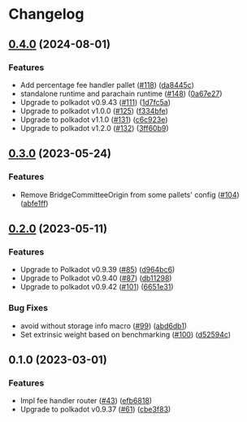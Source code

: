 # Changelog

## [0.4.0](https://github.com/sygmaprotocol/sygma-substrate-pallets/compare/sygma-basic-feehandler-v0.3.0...sygma-basic-feehandler-v0.4.0) (2024-08-01)


### Features

* Add percentage fee handler pallet ([#118](https://github.com/sygmaprotocol/sygma-substrate-pallets/issues/118)) ([da8445c](https://github.com/sygmaprotocol/sygma-substrate-pallets/commit/da8445c508e25b014a9c06ae30f48fa1151084a8))
* standalone runtime and parachain runtime ([#148](https://github.com/sygmaprotocol/sygma-substrate-pallets/issues/148)) ([0a67e27](https://github.com/sygmaprotocol/sygma-substrate-pallets/commit/0a67e27cc2467777432cd61fd10c14491023c35e))
* Upgrade to polkadot v0.9.43 ([#111](https://github.com/sygmaprotocol/sygma-substrate-pallets/issues/111)) ([1d7fc5a](https://github.com/sygmaprotocol/sygma-substrate-pallets/commit/1d7fc5afe34d50168823bef92e610ea50ed9bdd4))
* Upgrade to polkadot v1.0.0 ([#125](https://github.com/sygmaprotocol/sygma-substrate-pallets/issues/125)) ([f334bfe](https://github.com/sygmaprotocol/sygma-substrate-pallets/commit/f334bfee2f4ef61755d4d6c37d749db7c319c366))
* Upgrade to polkadot v1.1.0 ([#131](https://github.com/sygmaprotocol/sygma-substrate-pallets/issues/131)) ([c6c923e](https://github.com/sygmaprotocol/sygma-substrate-pallets/commit/c6c923e697511bacbdaa7c6ae812b453b2158292))
* Upgrade to polkadot v1.2.0 ([#132](https://github.com/sygmaprotocol/sygma-substrate-pallets/issues/132)) ([3ff60b9](https://github.com/sygmaprotocol/sygma-substrate-pallets/commit/3ff60b9f833ba6769825cfa74eddb5776619fc26))

## [0.3.0](https://github.com/sygmaprotocol/sygma-substrate-pallets/compare/sygma-basic-feehandler-v0.2.0...sygma-basic-feehandler-v0.3.0) (2023-05-24)


### Features

* Remove BridgeCommitteeOrigin from some pallets' config ([#104](https://github.com/sygmaprotocol/sygma-substrate-pallets/issues/104)) ([abfe1ff](https://github.com/sygmaprotocol/sygma-substrate-pallets/commit/abfe1ffdf1d992d33be4cad9374bd5be92b87343))

## [0.2.0](https://github.com/sygmaprotocol/sygma-substrate-pallets/compare/sygma-basic-feehandler-v0.1.0...sygma-basic-feehandler-v0.2.0) (2023-05-11)


### Features

* Upgrade to Polkadot v0.9.39 ([#85](https://github.com/sygmaprotocol/sygma-substrate-pallets/issues/85)) ([d964bc6](https://github.com/sygmaprotocol/sygma-substrate-pallets/commit/d964bc607c2c5c5bb9436fa07262977c19ebbaa4))
* Upgrade to Polkadot v0.9.40 ([#87](https://github.com/sygmaprotocol/sygma-substrate-pallets/issues/87)) ([db11298](https://github.com/sygmaprotocol/sygma-substrate-pallets/commit/db11298c91f65d52c9b6eeab0e7757ca49bf77ff))
* Upgrade to polkadot v0.9.42 ([#101](https://github.com/sygmaprotocol/sygma-substrate-pallets/issues/101)) ([6651e31](https://github.com/sygmaprotocol/sygma-substrate-pallets/commit/6651e31e9f98f6ca07cfd3be482963c3281d68cc))


### Bug Fixes

* avoid without storage info macro ([#99](https://github.com/sygmaprotocol/sygma-substrate-pallets/issues/99)) ([abd6db1](https://github.com/sygmaprotocol/sygma-substrate-pallets/commit/abd6db1c00940de65a71a50232962bc943e0aa39))
* Set extrinsic weight based on benchmarking ([#100](https://github.com/sygmaprotocol/sygma-substrate-pallets/issues/100)) ([d52594c](https://github.com/sygmaprotocol/sygma-substrate-pallets/commit/d52594caecdd95ef9e259e1b31dc340d9059d41e))

## 0.1.0 (2023-03-01)


### Features

* Impl fee handler router ([#43](https://github.com/sygmaprotocol/sygma-substrate-pallets/issues/43)) ([efb6818](https://github.com/sygmaprotocol/sygma-substrate-pallets/commit/efb6818e7558b7142aa1954b90f32397ad87f4f6))
* Upgrade to polkadot v0.9.37 ([#61](https://github.com/sygmaprotocol/sygma-substrate-pallets/issues/61)) ([cbe3f83](https://github.com/sygmaprotocol/sygma-substrate-pallets/commit/cbe3f8391c1110a22c167c9ddb1c5f28b7fc2466))
